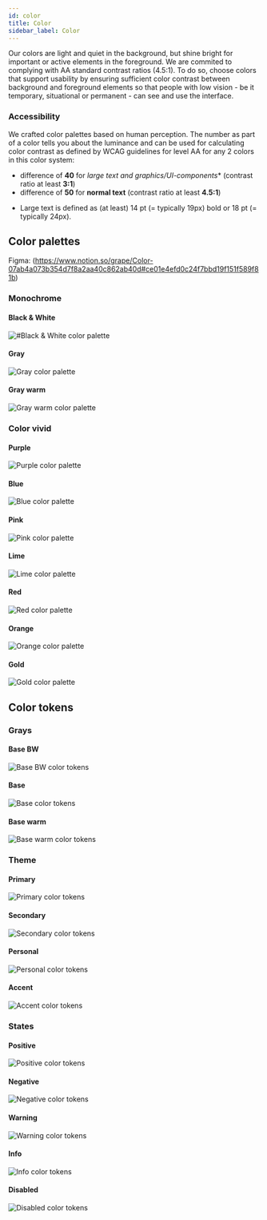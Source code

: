 ```yaml
---
id: color
title: Color
sidebar_label: Color
---
```

Our colors are light and quiet in the background, but shine bright for important or active elements in the foreground. We are commited to complying with AA standard contrast ratios (4.5:1). To do so, choose colors that support usability by ensuring sufficient color contrast between background and foreground elements so that people with low vision - be it temporary, situational or permanent - can see and use the interface.
### Accessibility
We crafted color palettes based on human perception. The number as part of a color tells you about the luminance and can be used for calculating color contrast as defined by WCAG guidelines for level AA for any 2 colors in this color system:
- difference of **40** for **large text* and graphics/UI-components** (contrast ratio at least **3:1**)
- difference of **50** for **normal text** (contrast ratio at least **4.5:1**)
  
* Large text is defined as (at least) 14 pt (= typically 19px) bold or 18 pt (= typically 24px).
## Color palettes
Figma: (https://www.notion.so/grape/Color-07ab4a073b354d7f8a2aa40c862ab40d#ce01e4efd0c24f7bbd19f151f589f81b)

### Monochrome
#### Black & White
![#Black & White color palette](./assets/colorpalette_bw.png)
#### Gray
![Gray color palette](./assets/colorpalette_gray.png)

#### Gray warm
![Gray warm color palette](./assets/colorpalette_gray-warm.png)
### Color vivid
#### Purple
![Purple color palette](./assets/colorpalette_purple.png)
#### Blue
![Blue color palette](./assets/colorpalette_blue.png)
#### Pink
![Pink color palette](./assets/colorpalette_pink.png)
#### Lime
![Lime color palette](./assets/colorpalette_lime.png)
#### Red
![Red color palette](./assets/colorpalette_red.png)
#### Orange
![Orange color palette](./assets/colorpalette_orange.png)
#### Gold
![Gold color palette](./assets/colorpalette_gold.png)
## Color tokens
### Grays
#### Base BW
![Base BW color tokens](./assets/colortokens_base-bw.png)
#### Base
![Base color tokens](./assets/colortokens_base.png)
#### Base warm
![Base warm color tokens](./assets/colortokens_base-warm.png)
### Theme
#### Primary
![Primary color tokens](./assets/colortokens_primary.png)
#### Secondary
![Secondary color tokens](./assets/colortokens_secondary.png)
#### Personal
![Personal color tokens](./assets/colortokens_personal.png)
#### Accent
![Accent color tokens](./assets/colortokens_accent.png)
### States
#### Positive
![Positive color tokens](./assets/colortokens_positive.png)
#### Negative
![Negative color tokens](./assets/colortokens_negative.png)
#### Warning
![Warning color tokens](./assets/colortokens_warning.png)
#### Info
![Info color tokens](./assets/colortokens_info.png)
#### Disabled
![Disabled color tokens](./assets/colortokens_disabled.png)

